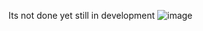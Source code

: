 Its not done yet still in development
![image](https://github.com/bylldgo/Private/assets/126079646/73b1653d-a2ba-47b1-981b-ff57ba4c9092)
